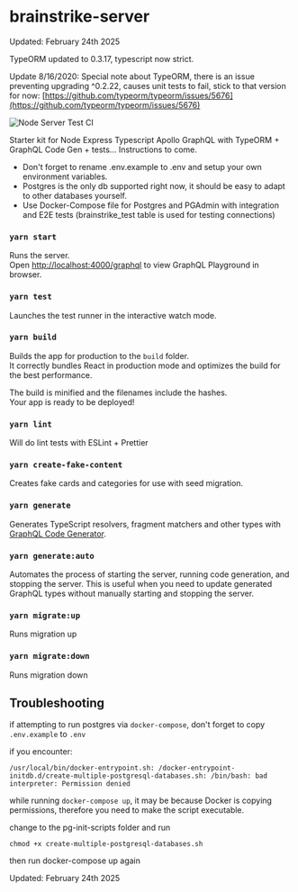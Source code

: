 # brainstrike-server

Updated: February 24th 2025

TypeORM updated to 0.3.17, typescript now strict.

Update 8/16/2020: Special note about TypeORM, there is an issue preventing upgrading ^0.2.22, causes unit tests to fail, stick to that version for now: [https://github.com/typeorm/typeorm/issues/5676](https://github.com/typeorm/typeorm/issues/5676)

![Node Server Test CI](https://github.com/seandearnaley/brainstrike-typescript-starter/workflows/Node%20Server%20Test%20CI/badge.svg?event=push)

Starter kit for Node Express Typescript Apollo GraphQL with TypeORM + GraphQL Code Gen + tests... Instructions to come.

- Don't forget to rename .env.example to .env and setup your own environment variables.
- Postgres is the only db supported right now, it should be easy to adapt to other databases yourself.
- Use Docker-Compose file for Postgres and PGAdmin with integration and E2E tests (brainstrike_test table is used for testing connections)

### `yarn start`

Runs the server.<br />
Open [http://localhost:4000/graphql](http://localhost:4000/graphql) to view GraphQL Playground in browser.

### `yarn test`

Launches the test runner in the interactive watch mode.<br />

### `yarn build`

Builds the app for production to the `build` folder.<br />
It correctly bundles React in production mode and optimizes the build for the best performance.

The build is minified and the filenames include the hashes.<br />
Your app is ready to be deployed!

### `yarn lint`

Will do lint tests with ESLint + Prettier

### `yarn create-fake-content`

Creates fake cards and categories for use with seed migration.

### `yarn generate`

Generates TypeScript resolvers, fragment matchers and other types with [GraphQL Code Generator](https://github.com/dotansimha/graphql-code-generator).

### `yarn generate:auto`

Automates the process of starting the server, running code generation, and stopping the server. This is useful when you need to update generated GraphQL types without manually starting and stopping the server.

### `yarn migrate:up`

Runs migration up

### `yarn migrate:down`

Runs migration down

## Troubleshooting

if attempting to run postgres via `docker-compose`, don't forget to copy `.env.example` to `.env`

if you encounter:

`/usr/local/bin/docker-entrypoint.sh: /docker-entrypoint-initdb.d/create-multiple-postgresql-databases.sh: /bin/bash: bad interpreter: Permission denied`

while running `docker-compose up`, it may be because Docker is copying permissions, therefore you need to make the script executable.

change to the pg-init-scripts folder and run

`chmod +x create-multiple-postgresql-databases.sh`

then run docker-compose up again

Updated: February 24th 2025
